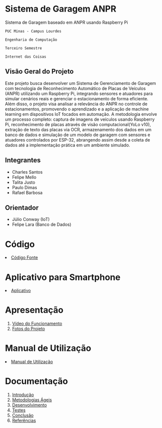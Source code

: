 # Sistema de Garagem ANPR
Sistema de Garagem baseado em ANPR usando Raspberry Pi

`PUC Minas - Campus Lourdes`

`Engenharia de Computação`

`Terceiro Semestre`

`Internet das Coisas`

## Visão Geral do Projeto

Este projeto busca desenvolver um Sistema de Gerenciamento de Garagem com tecnologia de Reconhecimento Automático de Placas de Veículos (ANPR) utilizando um Raspberry Pi, integrando sensores e atuadores para simular cenários reais e gerenciar o estacionamento de forma eficiente. Além disso, o projeto visa analisar a relevância do ANPR no controle de estacionamentos, promovendo o aprendizado e a aplicação de machine learning em dispositivos IoT focados em automação.
A metodologia envolve um processo completo: captura de imagens de veículos usando Raspberry Pi, reconhecimento de placas através de visão computacional(YoLo v10), extração de texto das placas via OCR, armazenamento dos dados em um banco de dados e simulação de um modelo de garagem com sensores e atuadores controlados por ESP-32, abrangendo assim desde a coleta de dados até a implementação prática em um ambiente simulado.

## Integrantes

* Charles Santos
* Felipe Mello
* Talita Justo
* Paulo Dimas
* Rafael Barbosa

## Orientador

* Júlio Conway (IoT)
* Felipe Lara (Banco de Dados)

# Código

<li><a href="Codigo/README.md"> Código Fonte</a></li>

# Aplicativo para Smartphone

<li><a href="App/README.md"> Aplicativo </a></li>

# Apresentação

<ol>
<li><a href="Apresentacao/README.md"> Vídeo do Funcionamento</a></li>
<li><a href="Apresentacao/README.md"> Fotos do Projeto</a></li>
</ol>

# Manual de Utilização

<li><a href="Manual/manual de utilização.md"> Manual de Utilização</a></li>


# Documentação

<ol>
<li><a href="Documentacao/01-Introducão.md"> Introdução</a></li>
<li><a href="Documentacao/02-Metodologias Ágeis.md"> Metodologias Ágeis</a></li>
<li><a href="Documentacao/03-Desenvolvimento.md"> Desenvolvimento </a></li>
<li><a href="Documentacao/04-Testes.md"> Testes </a></li>
<li><a href="Documentacao/05-Conclusão.md"> Conclusão </a></li>
<li><a href="Documentacao/06-Referências.md"> Referências </a></li>
</ol>
